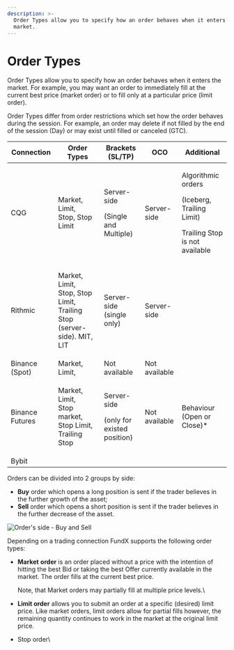 ```yaml
---
description: >-
  Order Types allow you to specify how an order behaves when it enters the
  market.
---
```


# Order Types

Order Types allow you to specify how an order behaves when it enters the market. For example, you may want an order to immediately fill at the current best price (market order) or to fill only at a particular price (limit order).

Order Types differ from order restrictions which set how the order behaves during the session. For example, an order may delete if not filled by the end of the session (Day) or may exist until filled or canceled (GTC).

| Connection      | Order Types                                                                       | Brackets (SL/TP)                                     | OCO           | Additional                                                                                     |
| --------------- | --------------------------------------------------------------------------------- | ---------------------------------------------------- | ------------- | ---------------------------------------------------------------------------------------------- |
| CQG             | <p>Market, Limit, <br>Stop, Stop Limit</p>                                        | <p>Server-side</p><p>(Single and Multiple)</p>       | Server-side   | <p>Algorithmic orders</p><p>(Iceberg, Trailing Limit)</p><p>Trailing Stop is not available</p> |
| Rithmic         | <p>Market, Limit, <br>Stop, Stop Limit, Trailing Stop (server-side). MIT, LIT</p> | Server-side (single only)                            | Server-side   |                                                                                                |
| Binance (Spot)  | Market, Limit,                                                                    | Not available                                        | Not available |                                                                                                |
| Binance Futures | <p>Market, Limit, <br>Stop market, Stop Limit, Trailing Stop</p>                  | <p>Server-side</p><p>(only for existed position)</p> | Not available | Behaviour (Open or Close)\*                                                                    |
| Bybit           |                                                                                   |                                                      |               |                                                                                                |

Orders can be divided into 2 groups by side:

* **Buy** order which opens a long position is sent if the trader believes in the further growth of the asset;
* **Sell** order which opens a short position is sent if the trader believes in the further decrease of the asset.

![Order's side - Buy and Sell](<../../.gitbook/assets/image (220).png>)

Depending on a trading connection FundX supports the following order types:

*   **Market** **order** is an order placed without a price with the intention of hitting the best Bid or taking the best Offer currently available in the market. The order fills at the current best price.

    Note, that Market orders may partially fill at multiple price levels.\

* **Limit order** allows you to submit an order at a specific (desired) limit price. Like market orders, limit orders allow for partial fills however, the remaining quantity continues to work in the market at the original limit price.
* Stop order\
